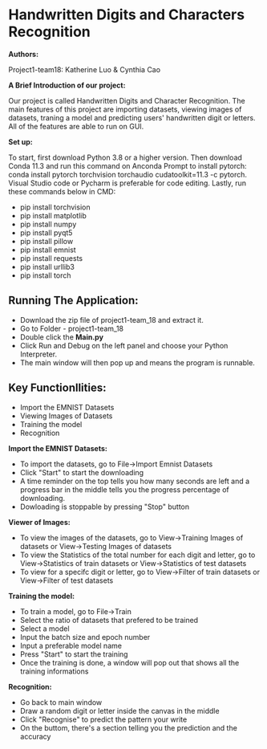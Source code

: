 # Handwritten Digits and Characters Recognition

**Authors:**

Project1-team18: Katherine Luo & Cynthia Cao

**A Brief Introduction of our project:**

Our project is called Handwritten Digits and Character Recognition. The main features of this project are importing datasets, viewing 
images of datasets, traning a model and predicting users' handwritten digit or letters. All of the features are able to run on GUI. 

**Set up:**

To start, first download Python 3.8 or a higher version.
Then download Conda 11.3 and run this command on Anconda Prompt to install pytorch: 
conda install pytorch torchvision torchaudio cudatoolkit=11.3 -c pytorch.
Visual Studio code or Pycharm is preferable for code editing. 
Lastly, run these commands below in CMD:
- pip install torchvision
- pip install matplotlib
- pip install numpy
- pip install pyqt5
- pip install pillow
- pip install emnist
- pip install requests
- pip install urllib3
- pip install torch

## Running The Application:
- Download the zip file of project1-team_18 and extract it.
- Go to Folder - project1-team_18
- Double click the **Main.py** 
- Click Run and Debug on the left panel and choose your Python Interpreter.
- The main window will then pop up and means the program is runnable.

## Key Functionllities:
- Import the EMNIST Datasets
- Viewing Images of Datasets
- Training the model
- Recognition

**Import the EMNIST Datasets:**
- To import the datasets, go to File->Import Emnist Datasets
- Click "Start" to start the downloading
- A time reminder on the top tells you how many seconds are left and a progress bar in the middle tells you the progress percentage of downloading.
- Dowloading is stoppable by pressing "Stop" button

**Viewer of Images:**
- To view the images of the datasets, go to View->Training Images of datasets or View->Testing Images of datasets
- To view the Statistics of the total number for each digit and letter, go to View->Statistics of train datasets or View->Statistics of test datasets
- To view for a specifc digit or letter, go to View->Filter of train datasets or View->Filter of test datasets

**Training the model:**
- To train a model, go to File->Train
- Select the ratio of datasets that prefered to be trained
- Select a model
- Input the batch size and epoch number
- Input a preferable model name
- Press "Start" to start the training
- Once the training is done, a window will pop out that shows all the training informations

**Recognition:**
- Go back to main window
- Draw a random digit or letter inside the canvas in the middle
- Click "Recognise" to predict the pattern your write
- On the buttom, there's a section telling you the prediction and the accuracy

